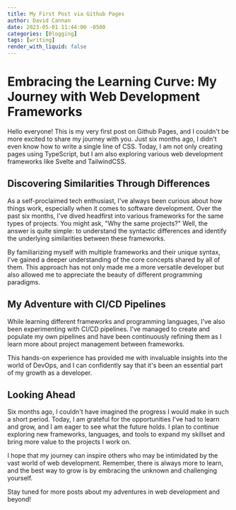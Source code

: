 ```yaml
---
title: My First Post via Github Pages
author: David Cannan
date: 2023-05-01 11:44:00 -0500
categories: [Blogging]
tags: [writing]
render_with_liquid: false
---
```


# Embracing the Learning Curve: My Journey with Web Development Frameworks

Hello everyone! This is my very first post on Github Pages, and I couldn't be more excited to share my journey with you. Just six months ago, I didn't even know how to write a single line of CSS. Today, I am not only creating pages using TypeScript, but I am also exploring various web development frameworks like Svelte and TailwindCSS.

## Discovering Similarities Through Differences

As a self-proclaimed tech enthusiast, I've always been curious about how things work, especially when it comes to software development. Over the past six months, I've dived headfirst into various frameworks for the same types of projects. You might ask, "Why the same projects?" Well, the answer is quite simple: to understand the syntactic differences and identify the underlying similarities between these frameworks.

By familiarizing myself with multiple frameworks and their unique syntax, I've gained a deeper understanding of the core concepts shared by all of them. This approach has not only made me a more versatile developer but also allowed me to appreciate the beauty of different programming paradigms.

## My Adventure with CI/CD Pipelines

While learning different frameworks and programming languages, I've also been experimenting with CI/CD pipelines. I've managed to create and populate my own pipelines and have been continuously refining them as I learn more about project management between frameworks.

This hands-on experience has provided me with invaluable insights into the world of DevOps, and I can confidently say that it's been an essential part of my growth as a developer.

## Looking Ahead

Six months ago, I couldn't have imagined the progress I would make in such a short period. Today, I am grateful for the opportunities I've had to learn and grow, and I am eager to see what the future holds. I plan to continue exploring new frameworks, languages, and tools to expand my skillset and bring more value to the projects I work on.

I hope that my journey can inspire others who may be intimidated by the vast world of web development. Remember, there is always more to learn, and the best way to grow is by embracing the unknown and challenging yourself.

Stay tuned for more posts about my adventures in web development and beyond!

